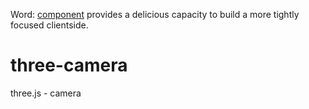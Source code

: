 Word: [component](https://github.com/component/component) provides a delicious capacity to build a more tightly focused clientside.

three-camera
============

three.js - camera
